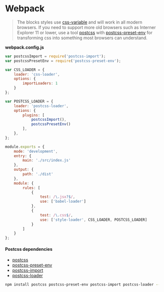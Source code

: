 [css-variable]: //caniuse.com/#feat=css-variables
[css-variable-usage]: //w3schools.com/css/css3_variables.asp
[postcss]: //github.com/postcss/postcss
[postcss-preset-env]: //github.com/csstools/postcss-preset-env
[postcss-import]: //github.com/postcss/postcss-import
[postcss-loader]: //github.com/postcss/postcss-loader

# Webpack

> The blocks styles use [css-variable] and will work in all modern browsers. If you need to support more old browsers such as Interner Explorer 11 or lower, use a tool [postcss] with [postcss-preset-env] for transforming css into something most browsers can understand.

**webpack.config.js**

```js
var postcssImport = require('postcss-import');
var postcssPresetEnv = require('postcss-preset-env');

var CSS_LOADER = {
    loader: 'css-loader',
    options: {
        importLoaders: 1
    }
};

var POSTCSS_LOADER = {
    loader: 'postcss-loader',
    options: {
        plugins: [
            postcssImport(),
            postcssPresetEnv()
        ],
    },
};

module.exports = {
    mode: 'development',
    entry: {
        main: './src/index.js'
    },
    output: {
        path: './dist'
    },
    module: {
        rules: [
            {
                test: /\.jsx?$/,
                use: ['babel-loader']
            },
            {
                test: /\.css$/,
                use: ['style-loader', CSS_LOADER, POSTCSS_LOADER]
            }
        ]
    }
};

```

#### Postcss dependencies

- [postcss]
- [postcss-preset-env]
- [postcss-import]
- [postcss-loader]

```bash
npm install postcss postcss-preset-env postcss-import postcss-loader --save-dev
```
